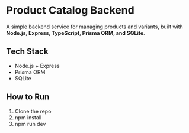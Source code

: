 # Product Catalog Backend

A simple backend service for managing products and variants, built with **Node.js, Express, TypeScript, Prisma ORM, and SQLite**.

## Tech Stack
- Node.js + Express
- Prisma ORM
- SQLite

## How to Run
1. Clone the repo
2. npm install
3. npm run dev

   
   
